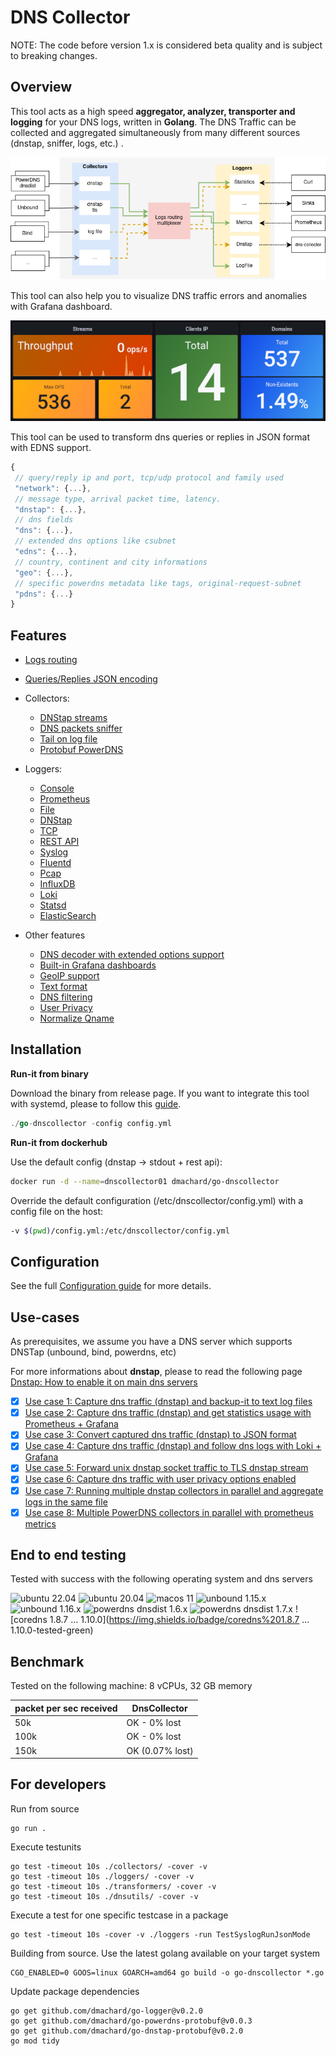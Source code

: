 # DNS Collector

NOTE: The code before version 1.x is considered beta quality and is subject to breaking changes. 

##  Overview

This tool acts as a high speed **aggregator, analyzer, transporter and logging**  for your DNS logs, written in **Golang**. 
The DNS Traffic can be collected and aggregated simultaneously from many different sources (dnstap, sniffer, logs, etc.) .

![overview](doc/overview.png)

This tool can also help you to visualize DNS traffic errors and anomalies with Grafana dashboard.

![overview](doc/overview2.png)

This tool can be used to transform dns queries or replies in JSON format with EDNS support.
 
 ```js
{
  // query/reply ip and port, tcp/udp protocol and family used
  "network": {...},
  // message type, arrival packet time, latency.
  "dnstap": {...},
  // dns fields
  "dns": {...},
  // extended dns options like csubnet
  "edns": {...},
  // country, continent and city informations
  "geo": {...},
  // specific powerdns metadata like tags, original-request-subnet
  "pdns": {...}
}
```


## Features

- [Logs routing](doc/multiplexer.md)
- [Queries/Replies JSON encoding](doc/dnsjson.md)
- Collectors:
    - [DNStap streams](doc/collectors.md#dns-tap) 
    - [DNS packets sniffer](doc/collectors.md#dns-sniffer)
    - [Tail on log file](doc/collectors.md#tail)
    - [Protobuf PowerDNS](doc/collectors.md#protobuf-powerdns)
- Loggers:
    - [Console](doc/loggers.md#stdout)
    - [Prometheus](doc/loggers.md#prometheus)
    - [File](doc/loggers.md#log-file)
    - [DNStap](doc/loggers.md#dnstap-client)
    - [TCP](doc/loggers.md#tcp-client)
    - [REST API](doc/loggers.md#rest-api)
    - [Syslog](doc/loggers.md#syslog)
    - [Fluentd](doc/loggers.md#fluentd-client)
    - [Pcap](doc/loggers.md#pcap-file)
    - [InfluxDB](doc/loggers.md#influxdb-client)
    - [Loki](doc/loggers.md#loki-client)
    - [Statsd](doc/loggers.md#statsd-client)
    - [ElasticSearch](doc/loggers.md#elasticsearch-client)

- Other features
    - [DNS decoder with extended options support](doc/dnsparser.md)
    - [Built-in Grafana dashboards](doc/dashboards.md)
    - [GeoIP support](doc/configuration.md#geoip-support)
    - [Text format](doc/configuration.md#custom-text-format)
    - [DNS filtering](doc/configuration.md#dns-filtering)
    - [User Privacy](doc/configuration.md#user-privacy)
    - [Normalize Qname](doc/configuration.md#qname-lowercase)

## Installation

**Run-it from binary**

Download the binary from release page. If you want to integrate this tool with systemd, please to follow this [guide](https://dmachard.github.io/posts/0007-dnscollector-install-binary/).

```go
./go-dnscollector -config config.yml
```

**Run-it from dockerhub**

Use the default config (dnstap -> stdout + rest api):

```bash
docker run -d --name=dnscollector01 dmachard/go-dnscollector
```

Override the default configuration (/etc/dnscollector/config.yml) with a config file on the host:

```bash
-v $(pwd)/config.yml:/etc/dnscollector/config.yml
```

## Configuration

See the full [Configuration guide](doc/configuration.md) for more details.

## Use-cases

As prerequisites, we assume you have a DNS server which supports DNSTap (unbound, bind, powerdns, etc)

For more informations about **dnstap**, please to read the following page [Dnstap: How to enable it on main dns servers](https://dmachard.github.io/posts/0001-dnstap-testing/)

- [x] [Use case 1: Capture dns traffic (dnstap) and backup-it to text log files](https://dmachard.github.io/posts/0034-dnscollector-dnstap-to-log-files/)
- [x] [Use case 2: Capture dns traffic (dnstap) and get statistics usage with Prometheus + Grafana](https://dmachard.github.io/posts/0035-dnscollector-grafana-prometheus/)
- [x] [Use case 3: Convert captured dns traffic (dnstap) to JSON format](https://dmachard.github.io/posts/0042-dnscollector-dnstap-json-answers/)
- [x] [Use case 4: Capture dns traffic (dnstap) and follow dns logs with Loki + Grafana](https://dmachard.github.io/posts/0044-dnscollector-grafana-loki/)
- [x] [Use case 5: Forward unix dnstap socket traffic to TLS dnstap stream](example-config/use-case-5.yml)
- [x] [Use case 6: Capture dns traffic with user privacy options enabled](example-config/use-case-6.yml)
- [x] [Use case 7: Running multiple dnstap collectors in parallel and aggregate logs in the same file](example-config/use-case-7.yml)
- [x] [Use case 8: Multiple PowerDNS collectors in parallel with prometheus metrics](example-config/use-case-8.yml)

## End to end testing

Tested with success with the following operating system and dns servers

![ubuntu 22.04](https://img.shields.io/badge/ubuntu%2022.04-tested-blue) ![ubuntu 20.04](https://img.shields.io/badge/ubuntu%2020.04-tested-blue) ![macos 11](https://img.shields.io/badge/macos%2011-tested-blue) ![unbound 1.15.x](https://img.shields.io/badge/unbound%201.15.x-tested-green) ![unbound 1.16.x](https://img.shields.io/badge/unbound%201.16.x-tested-green) ![powerdns dnsdist 1.6.x](https://img.shields.io/badge/dnsdist%201.6.x-tested-green) ![powerdns dnsdist 1.7.x](https://img.shields.io/badge/dnsdist%201.7.x-tested-green) ![coredns 1.8.7 ... 1.10.0](https://img.shields.io/badge/coredns%201.8.7 ... 1.10.0-tested-green)

## Benchmark

Tested on the following machine: 8 vCPUs, 32 GB memory

| packet per sec received| DnsCollector |
| ---- | ---- | 
| 50k   | OK - 0% lost| 
| 100k   | OK - 0% lost| 
| 150k   | OK (0.07% lost)|

## For developers

Run from source 

```
go run .
```

Execute testunits

```
go test -timeout 10s ./collectors/ -cover -v
go test -timeout 10s ./loggers/ -cover -v
go test -timeout 10s ./transformers/ -cover -v
go test -timeout 10s ./dnsutils/ -cover -v
```

Execute a test for one specific testcase in a package

```
go test -timeout 10s -cover -v ./loggers -run TestSyslogRunJsonMode
```

Building from source. Use the latest golang available on your target system 

```
CGO_ENABLED=0 GOOS=linux GOARCH=amd64 go build -o go-dnscollector *.go
```

Update package dependencies

```
go get github.com/dmachard/go-logger@v0.2.0
go get github.com/dmachard/go-powerdns-protobuf@v0.0.3
go get github.com/dmachard/go-dnstap-protobuf@v0.2.0
go mod tidy
```
